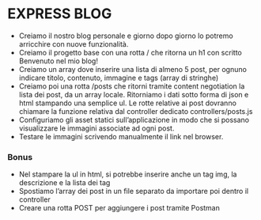 # EXPRESS BLOG

- Creiamo il nostro blog personale e giorno dopo giorno lo potremo arricchire con nuove funzionalità.
- Creiamo il progetto base con una rotta / che ritorna un h1 con scritto Benvenuto nel mio blog!
- Creiamo un array dove inserire una lista di almeno 5 post, per ognuno indicare titolo, contenuto, immagine e tags (array di stringhe)
- Creiamo poi una rotta /posts che ritorni tramite content negotiation la lista dei post, da un array locale. Ritorniamo i dati sotto forma di json e html stampando una semplice ul.
  Le rotte relative ai post dovranno chiamare la funzione relativa dal controller dedicato controllers/posts.js
- Configuriamo gli asset statici sull’applicazione in modo che si possano visualizzare le immagini associate ad ogni post.
- Testare le immagini scrivendo manualmente il link nel browser.

### Bonus

- Nel stampare la ul in html, si potrebbe inserire anche un tag img, la descrizione e la lista dei tag
- Spostiamo l’array dei post in un file separato da importare poi dentro il controller
- Creare una rotta POST per aggiungere i post tramite Postman
